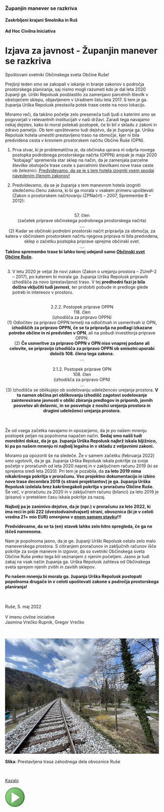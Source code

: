 ### Županjin manever se razkriva

#### Zaskrbljeni krajani Smolnika in Ruš
#### Ad Hoc Civilna Iniciativa

# Izjava za javnost - Županjin manever se razkriva

Spoštovani svetniki Občinskega sveta Občine Ruše!

Prejšnji teden smo se zakopali v iskanje in branje zakonov 
s področja prostorskega planiranja, saj nismo mogli razumeti 
kdo je dal leta 2020 županji ge. Urški Repolusk pooblastilo 
za zamenjavo parcelnih številk v obstoječem sklepu, objavljenem 
v Uradnem listu leta 2017. S tem je ga. županja Urška Repolusk 
prestavila potek trase ceste na novo lokacijo.

Moramo reči, da takšno početje zelo preseneča tudi ljudi s 
katerimi smo se pogovarjali v relevantnih institucijah v naši 
državi. Zaradi tega navajamo nekaj dejstev, kako bi moral potekati 
postopek, če bi bil v skladu z zakoni in zdravo pametjo. Ob tem 
upoštevamo tudi dejstvo, da je županja ga. Urška Repolusk hotela 
umestiti prestavljeno traso na območje, kjer ni bila predvidena 
cesta v krovnem prostorskem načrtu Občine Ruše (OPN).

1. Prva stvar, ki je problematična je, da občinska uprava ni 
odprla novega postopka podrobnega prostorskega načrta (OPPN) 
ampak je maja 2020 “kobajagi” spremenila star sklep na način, 
da je zamenjala parcelne številke obstoječe trase ceste s 
parcelnimi številkami nove trase ceste ob železnici. 
<u>Predvidevamo, da se je s tem hotela izogniti vsem spodaj 
navedenim členom zakonov!</u>

2. Predvidevamo, da se je županja s tem manevrom hotela izogniti 
sledečemu členu zakona, ki bi ga morala v vsakem primeru upoštevati 
(Zakon o prostorskem načrtovanju (ZPNačrt) – 2007, Spremembe B – 2012):
<br/><br/>
<center>
57. člen<br/>
(začetek priprave občinskega podrobnega prostorskega načrta)<br/>
....<br/>
(2) Kadar se občinski podrobni prostorski načrt pripravlja za območja, 
za katera v občinskem prostorskem načrtu njegova priprava ni bila predvidena, 
sklep o začetku postopka priprave sprejme občinski svet.<br/>
....<br/>
</center>
<b>Takšno spremembo trase bi lahko torej udejanil samo <u>Občinski svet Občine Ruše</u>.</b>
<br/><br/>
	
3. V letu 2020 je veljal že novi zakon (Zakon o urejanju prostora – ZUreP-2 – 2017), 
po katerem bi morala ga. županja Urška Repolusk pripraviti izhodišča za novo 
(prestavljeno) traso. V tej **predhodni fazi je bila dolžna vključiti tudi 
javnost**, ter pridobiti pobude in predloge glede potreb in interesov v prostoru.
<br/><br/>
<center>
2.2.2. Postopek priprave OPPN<br/>
118. člen<br/>
(izhodišča za pripravo OPPN)<br/>
(1) Odločitev za pripravo OPPN temelji na odločitvah in usmeritvah iz OPN, 
<b>izhodiščih za pripravo OPPN, če se ta pripravlja na podlagi izkazane potrebe 
občine in ni predviden v OPN</b>, ali na pobudi investitorja priprave OPPN.<br/>
(2) <b>Če usmeritve za pripravo OPPN v OPN niso vnaprej podane ali celovite, 
se pripravijo izhodišča za pripravo OPPN ob smiselni uporabi 
določb 108. člena tega zakona.</b><br/>
...<br/><br/>
2.1.2. Postopek priprave OPN<br/>
108. člen<br/>
(izhodišča za pripravo OPN)<br/>
...<br/>
(3) Izhodišča se oblikujejo ob sodelovanju udeležencev urejanja prostora. 
<b>V ta namen občina pri oblikovanju izhodišč zagotovi sodelovanje zainteresirane 
javnosti v obliki zbiranja predlogov in pripomb, javnih posvetov ali delavnic, 
in se posvetuje z nosilci urejanja prostora in drugimi udeleženci urejanja 
prostora.</b>
</center>
<br/><br/>
	
Že od vsega začetka navajamo in opozarjamo, da je po našem mnenju postopek 
peljan na popolnoma napačen način. <b>Sedaj smo našli tudi morebitni dokaz, 
da je ga. županja Urška Repolusk najbrž iskala bljižnico, ki pa po našem 
mnenju ni najbolj legalna in v skladu z veljavnimi zakoni.</b>

Moramo pa opozoriti še na sledeče. Že v samem začetku (februarja 2022) 
smo ugotovili, da je ga. županja Urška Repolusk iskala pokritje za svoje 
početje v proračunih od leta 2020 naprej in v zaključnem računu 2019 
(ki se sprejema sredi leta 2020). Pri tem je pozabila, da **za leto 2019 
nima nikakršnega pokritja v proračunu. Vso projektno dokumentacijo in 
izbiro nove trase decembra 2019 (s strani projektantov) je ga. županja 
Urška Repolusk izdelala brez kakršnegakoli pokritja v proračunu 
Občine Ruše.** Še več, v proračunu za 2020 in v zaključnem računu 
(bilanci) za leto 2019 je (pisano) v preteklem času iskala pokritje 
za nazaj.


<b>Najbolj pa je zanimivo dejstvo, da je (npr.) v proračunu za leto 2022, 
ki ima reci in piši 222 (dvestodvaindvajset) strani, obvoznica (ki je 
v celoti vredna 21+ mio EUR) omenjena v <u>enem samem stavku</u>!!!</b>

**Predvidevamo, da se ta (en) stavek lahko zelo hitro spregleda, če ga 
ne iščeš namenoma.**

Nam je popolnoma jasno, da je ge. županji Urški Repolusk ostalo zelo 
malo maneverskega prostora. S citiranjem proračunov in zaključnih 
računov išče pokritje za svoje manevre in izgovor, da so svetniki 
Občinskega sveta Občine Ruše preko tega bili seznanjeni z njenim 
početjem. Jasno je tudi zakaj na vsak način županja ga. Urška Repolusk 
zahteva od Občinskega sveta sprejem njenih zvitih in zavitih sklepov.

**Po našem mnenju bi morala ga. županja Urška Repolusk postopati popolnoma 
drugače in v celoti upoštevati zakone s področja prostorskega planiranja!**


<br/><br/>
Ruše, 5. maj 2022 <br/><br/>
V imenu civilne iniciative<br/> 
Jasmina Vrečko Rupnik, Gregor Vrečko

<br/>
	
![Kazalo](./pic/2022-05-05-ProgaVzhod-Light-03.jpg)

**Slika**: Prestavljena trasa zahodnega dela obvoznice Ruše

<br/>
	
[Kazalo](index-izjave-za-javnost.md)

![GIT](./pic/status_work_green_64x64.png)                                    